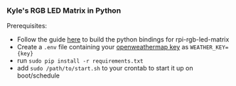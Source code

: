 ### Kyle's RGB LED Matrix in Python

Prerequisites:
 - Follow the guide [here](https://github.com/hzeller/rpi-rgb-led-matrix/blob/master/bindings/python/README.md) to
   build the python bindings for rpi-rgb-led-matrix
 - Create a `.env` file containing your [openweathermap key](https://home.openweathermap.org/users/sign_up) as `WEATHER_KEY={key}`
 - run `sudo pip install -r requirements.txt`
 - add `sudo /path/to/start.sh` to your crontab to start it up on boot/schedule
